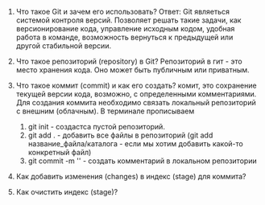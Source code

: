 1. Что такое Git и зачем его использовать?
Ответ: Git являеться системой контроля версий. Позволяет решать такие задачи, как версионирование кода, управление исходным кодом, удобная работа в команде, возможность вернуться к предыдущей или другой стабильной версии.

2. Что такое репозиторий (repository) в Git?
Репозиторий в гит - это место хранения кода. Оно может быть публичным или приватным.

3. Что такое коммит (commit) и как его создать?
комит, это сохранение текущей версии кода, возможно, с определенными комментариями. Для создания коммита необходимо связать локальный репозиторий с внешним (облачным). В терминале прописываем 
    1. git init - создастса пустой репозиторий. 
    2. git add . - добавить все файлы в репозиторий (git add название_файла/каталога - если мы хотим добавить какой-то конкретный файл)
    3. git commit -m '' - создать комментарий в локальном репозитории

4. Как добавить изменения (changes) в индекс (stage) для коммита?
5. Как очистить индекс (stage)?